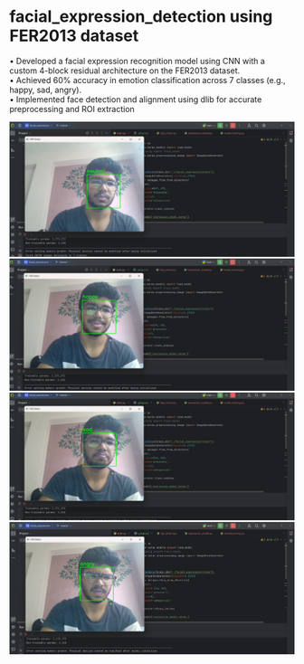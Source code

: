 # facial_expression_detection using FER2013 dataset

• Developed a facial expression recognition model using CNN with a custom 4-block residual architecture on
the FER2013 dataset. <br/>
• Achieved 60% accuracy in emotion classification across 7 classes (e.g., happy, sad, angry).<br/>
• Implemented face detection and alignment using dlib for accurate preprocessing and ROI extraction<br/>

<img src="Screenshot 2025-05-31 143727.png"/>
<img src="Screenshot 2025-05-31 143844.png"/>
<img src="Screenshot 2025-05-31 143922.png"/>
<img src="Screenshot 2025-05-31 143958.png"/>
